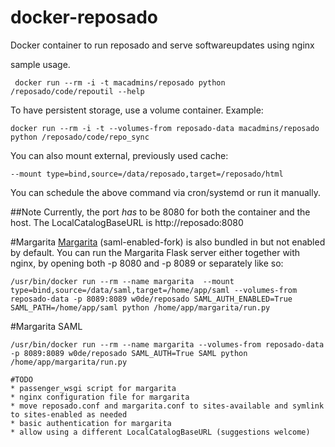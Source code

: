docker-reposado
===============

Docker container to run reposado and serve softwareupdates using nginx

sample usage.

```
 docker run --rm -i -t macadmins/reposado python /reposado/code/repoutil --help
 ```
 To have persistent storage, use a volume container. Example:
 ```
 docker run --rm -i -t --volumes-from reposado-data macadmins/reposado python /reposado/code/repo_sync
 ```
 You can also mount external, previously used cache:
 ```
 --mount type=bind,source=/data/reposado,target=/reposado/html
 ```

You can schedule the above command via cron/systemd or run it manually.

##Note
Currently, the port *has* to be 8080 for both the container and the host. The LocalCatalogBaseURL is http://reposado:8080

#Margarita
[Margarita](https://github.com/w0de/margarita) (saml-enabled-fork) is also bundled in but not enabled by default.
You can run the Margarita Flask server either together with nginx, by opening both -p 8080 and -p 8089 or separately like so:
```
/usr/bin/docker run --rm --name margarita  --mount type=bind,source=/data/saml,target=/home/app/saml --volumes-from reposado-data -p 8089:8089 w0de/reposado SAML_AUTH_ENABLED=True SAML_PATH=/home/app/saml python /home/app/margarita/run.py
```

#Margarita SAML

```
/usr/bin/docker run --rm --name margarita --volumes-from reposado-data -p 8089:8089 w0de/reposado SAML_AUTH=True SAML python /home/app/margarita/run.py

#TODO
* passenger_wsgi script for margarita
* nginx configuration file for margarita
* move reposado.conf and margarita.conf to sites-available and symlink to sites-enabled as needed
* basic authentication for margarita
* allow using a different LocalCatalogBaseURL (suggestions welcome)
